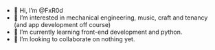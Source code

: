 - 👋 Hi, I’m @FxR0d
- 👀 I’m interested in mechanical engineering, music, craft and tenancy (and app development off course)
- 🌱 I’m currently learning front-end development and python.
- 💞️ I’m looking to collaborate on nothing yet. 

<!---
FxR0d/FxR0d is a ✨ special ✨ repository because its `README.md` (this file) appears on your GitHub profile.
You can click the Preview link to take a look at your changes.
--->
